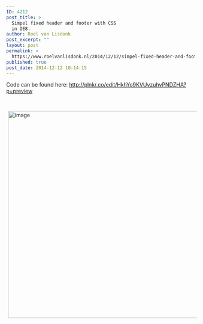 ```yaml
---
ID: 4212
post_title: >
  Simpel fixed header and footer with CSS
  in IE8.
author: Roel van Lisdonk
post_excerpt: ""
layout: post
permalink: >
  https://www.roelvanlisdonk.nl/2014/12/12/simpel-fixed-header-and-footer-with-css-in-ie8/
published: true
post_date: 2014-12-12 10:14:15
---
```

<p>Code can be found here: <a title="http://plnkr.co/edit/HkhYo9KVUvzuhvPNDZHA?p=preview" href="http://plnkr.co/edit/HkhYo9KVUvzuhvPNDZHA?p=preview">http://plnkr.co/edit/HkhYo9KVUvzuhvPNDZHA?p=preview</a></p>  <p>&#160;</p>  <p><a href="http://www.roelvanlisdonk.nl/wp-content/uploads/2014/12/image8.png" rel="lightbox"><img title="image" style="border-top: 0px; border-right: 0px; background-image: none; border-bottom: 0px; padding-top: 0px; padding-left: 0px; margin: 0px 5px; border-left: 0px; display: inline; padding-right: 0px" border="0" alt="image" src="http://www.roelvanlisdonk.nl/wp-content/uploads/2014/12/image_thumb8.png" width="580" height="551" /></a></p>
